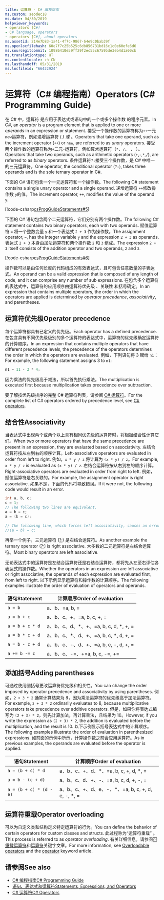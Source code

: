 ```yaml
---
title: 运算符 - C# 编程指南
ms.custom: seodec18
ms.date: 04/30/2019
helpviewer_keywords:
- operators [C#]
- C# language, operators
- operators [C#], about operators
ms.assetid: 214e7b83-1a41-4f7c-9867-64e9c0bab39f
ms.openlocfilehash: 60e7f7c25b525c6db856731bd16c1c0e60efe6d6
ms.sourcegitcommit: 10986410e59ff29f2ec55c6759bde3eb4d1a00cb
ms.translationtype: HT
ms.contentlocale: zh-CN
ms.lasthandoff: 05/31/2019
ms.locfileid: "66422924"
---
```

# <a name="operators-c-programming-guide"></a><span data-ttu-id="3a4dd-102">运算符（C# 编程指南）</span><span class="sxs-lookup"><span data-stu-id="3a4dd-102">Operators (C# Programming Guide)</span></span>

<span data-ttu-id="3a4dd-103">在 C# 中，运算符  是应用于表达式或语句中的一个或多个操作数  的程序元素。</span><span class="sxs-lookup"><span data-stu-id="3a4dd-103">In C#, an *operator* is a program element that is applied to one or more *operands* in an expression or statement.</span></span> <span data-ttu-id="3a4dd-104">接受一个操作数的运算符称为`++`一元 `new`运算符，例如递增运算符 ( *) 或* 。</span><span class="sxs-lookup"><span data-stu-id="3a4dd-104">Operators that take one operand, such as the increment operator (`++`) or `new`, are referred to as *unary* operators.</span></span> <span data-ttu-id="3a4dd-105">接受两个操作数的运算符称为`+`二元`-`运算符，例如算术运算符（`*`、`/`、 *、* ）。</span><span class="sxs-lookup"><span data-stu-id="3a4dd-105">Operators that take two operands, such as arithmetic operators (`+`,`-`,`*`,`/`), are referred to as *binary* operators.</span></span> <span data-ttu-id="3a4dd-106">条件运算符`?:`接受三个操作数，是 C# 中唯一的三元运算符。</span><span class="sxs-lookup"><span data-stu-id="3a4dd-106">One operator, the conditional operator (`?:`), takes three operands and is the sole ternary operator in C#.</span></span>  
  
 <span data-ttu-id="3a4dd-107">下面的 C# 语句包含一个一元运算符和一个操作数。</span><span class="sxs-lookup"><span data-stu-id="3a4dd-107">The following C# statement contains a single unary operator and a single operand.</span></span> <span data-ttu-id="3a4dd-108">递增运算符 `++`修改操作数 `y`的值。</span><span class="sxs-lookup"><span data-stu-id="3a4dd-108">The increment operator, `++`, modifies the value of the operand `y`.</span></span>  
  
 [!code-csharp[csProgGuideStatements#5](~/samples/snippets/csharp/VS_Snippets_VBCSharp/csProgGuideStatements/CS/Statements.cs#5)]  
  
 <span data-ttu-id="3a4dd-109">下面的 C# 语句包含两个二元运算符，它们分别有两个操作数。</span><span class="sxs-lookup"><span data-stu-id="3a4dd-109">The following C# statement contains two binary operators, each with two operands.</span></span> <span data-ttu-id="3a4dd-110">赋值运算符 `=` 将一个整数变量 `y` 和一个表达式 `2 + 3` 作为操作数。</span><span class="sxs-lookup"><span data-stu-id="3a4dd-110">The assignment operator, `=`, has the integer variable `y` and the expression `2 + 3` as operands.</span></span> <span data-ttu-id="3a4dd-111">表达式 `2 + 3` 本身由加法运算符和两个操作数 `2` 和 `3` 组成。</span><span class="sxs-lookup"><span data-stu-id="3a4dd-111">The expression `2 + 3` itself consists of the addition operator and two operands, `2` and `3`.</span></span>  
  
 [!code-csharp[csProgGuideStatements#6](~/samples/snippets/csharp/VS_Snippets_VBCSharp/csProgGuideStatements/CS/Statements.cs#6)]  
  
<span data-ttu-id="3a4dd-112">操作数可以是由任何长度的代码组成的有效表达式，且可包含任意数量的子表达式。</span><span class="sxs-lookup"><span data-stu-id="3a4dd-112">An operand can be a valid expression that is composed of any length of code, and it can comprise any number of sub expressions.</span></span> <span data-ttu-id="3a4dd-113">在包含多个运算符的表达式中，运算符的应用顺序由运算符优先级  、关联性  和括号确定。</span><span class="sxs-lookup"><span data-stu-id="3a4dd-113">In an expression that contains multiple operators, the order in which the operators are applied is determined by *operator precedence*, *associativity*, and parentheses.</span></span>  

## <a name="operator-precedence"></a><span data-ttu-id="3a4dd-114">运算符优先级</span><span class="sxs-lookup"><span data-stu-id="3a4dd-114">Operator precedence</span></span>
  
<span data-ttu-id="3a4dd-115">每个运算符都具有已定义的优先级。</span><span class="sxs-lookup"><span data-stu-id="3a4dd-115">Each operator has a defined precedence.</span></span> <span data-ttu-id="3a4dd-116">在包含具有不同优先级级别的多个运算符的表达式中，运算符的优先级确定运算符的计算顺序。</span><span class="sxs-lookup"><span data-stu-id="3a4dd-116">In an expression that contains multiple operators that have different precedence levels, the precedence of the operators determines the order in which the operators are evaluated.</span></span> <span data-ttu-id="3a4dd-117">例如，下列语句将 3 赋给 `n1`：</span><span class="sxs-lookup"><span data-stu-id="3a4dd-117">For example, the following statement assigns 3 to `n1`:</span></span>

```csharp
n1 = 11 - 2 * 4;
```

<span data-ttu-id="3a4dd-118">因为乘法的优先级高于减法，所以首先执行乘法。</span><span class="sxs-lookup"><span data-stu-id="3a4dd-118">The multiplication is executed first because multiplication takes precedence over subtraction.</span></span>

<span data-ttu-id="3a4dd-119">要了解按优先级排序的完整 C# 运算符列表，请参阅 [C# 运算符](../../language-reference/operators/index.md)。</span><span class="sxs-lookup"><span data-stu-id="3a4dd-119">For the complete list of C# operators ordered by precedence level, see [C# operators](../../language-reference/operators/index.md).</span></span>
  
## <a name="associativity"></a><span data-ttu-id="3a4dd-120">结合性</span><span class="sxs-lookup"><span data-stu-id="3a4dd-120">Associativity</span></span>

 <span data-ttu-id="3a4dd-121">当表达式中出现两个或两个以上具有相同优先级的运算符时，将根据结合性计算它们。</span><span class="sxs-lookup"><span data-stu-id="3a4dd-121">When two or more operators that have the same precedence are present in an expression, they are evaluated based on associativity.</span></span> <span data-ttu-id="3a4dd-122">左结合运算符按从左到右的顺序计算。</span><span class="sxs-lookup"><span data-stu-id="3a4dd-122">Left-associative operators are evaluated in order from left to right.</span></span> <span data-ttu-id="3a4dd-123">例如，`x * y / z` 将计算为 `(x * y) / z`。</span><span class="sxs-lookup"><span data-stu-id="3a4dd-123">For example, `x * y / z` is evaluated as `(x * y) / z`.</span></span> <span data-ttu-id="3a4dd-124">右结合运算符按从右到左的顺序计算。</span><span class="sxs-lookup"><span data-stu-id="3a4dd-124">Right-associative operators are evaluated in order from right to left.</span></span> <span data-ttu-id="3a4dd-125">例如，赋值运算符是右关联的。</span><span class="sxs-lookup"><span data-stu-id="3a4dd-125">For example, the assignment operator is right associative.</span></span> <span data-ttu-id="3a4dd-126">如果不是，下面的代码将导致错误。</span><span class="sxs-lookup"><span data-stu-id="3a4dd-126">If it were not, the following code would result in an error.</span></span>  
  
```csharp  
int a, b, c;  
c = 1;  
// The following two lines are equivalent.  
a = b = c;  
a = (b = c);  
  
// The following line, which forces left associativity, causes an error.  
//(a = b) = c;  
```  
  
 <span data-ttu-id="3a4dd-127">再举一个例子，三元运算符 ([?:](../../../csharp/language-reference/operators/conditional-operator.md)) 是右结合运算符。</span><span class="sxs-lookup"><span data-stu-id="3a4dd-127">As another example the ternary operator ([?:](../../../csharp/language-reference/operators/conditional-operator.md)) is right associative.</span></span> <span data-ttu-id="3a4dd-128">大多数的二元运算符是左结合运算符。</span><span class="sxs-lookup"><span data-stu-id="3a4dd-128">Most binary operators are left associative.</span></span>  
  
 <span data-ttu-id="3a4dd-129">无论表达式中的运算符是左结合运算符还是右结合运算符，都将先从左至右评估各表达式的操作数。</span><span class="sxs-lookup"><span data-stu-id="3a4dd-129">Whether the operators in an expression are left associative or right associative, the operands of each expression are evaluated first, from left to right.</span></span> <span data-ttu-id="3a4dd-130">以下示例显示运算符和操作数的计算顺序。</span><span class="sxs-lookup"><span data-stu-id="3a4dd-130">The following examples illustrate the order of evaluation of operators and operands.</span></span>  
  
|<span data-ttu-id="3a4dd-131">语句</span><span class="sxs-lookup"><span data-stu-id="3a4dd-131">Statement</span></span>|<span data-ttu-id="3a4dd-132">计算顺序</span><span class="sxs-lookup"><span data-stu-id="3a4dd-132">Order of evaluation</span></span>|  
|---------------|-------------------------|  
|`a = b`|<span data-ttu-id="3a4dd-133">a、b、=</span><span class="sxs-lookup"><span data-stu-id="3a4dd-133">a, b, =</span></span>|  
|`a = b + c`|<span data-ttu-id="3a4dd-134">a、b、c、+、=</span><span class="sxs-lookup"><span data-stu-id="3a4dd-134">a, b, c, +, =</span></span>|  
|`a = b + c * d`|<span data-ttu-id="3a4dd-135">a、b、c、d、\*、+、=</span><span class="sxs-lookup"><span data-stu-id="3a4dd-135">a, b, c, d, \*, +, =</span></span>|  
|`a = b * c + d`|<span data-ttu-id="3a4dd-136">a、b、c、\*、d、+、=</span><span class="sxs-lookup"><span data-stu-id="3a4dd-136">a, b, c, \*, d, +, =</span></span>|  
|`a = b - c + d`|<span data-ttu-id="3a4dd-137">a、b、c、-、d、+、=</span><span class="sxs-lookup"><span data-stu-id="3a4dd-137">a, b, c, -, d, +, =</span></span>|  
|`a += b -= c`|<span data-ttu-id="3a4dd-138">a、b、c、-=、+=</span><span class="sxs-lookup"><span data-stu-id="3a4dd-138">a, b, c, -=, +=</span></span>|  
  
## <a name="adding-parentheses"></a><span data-ttu-id="3a4dd-139">添加括号</span><span class="sxs-lookup"><span data-stu-id="3a4dd-139">Adding parentheses</span></span>

 <span data-ttu-id="3a4dd-140">可通过使用圆括号更改运算符优先级和相关性。</span><span class="sxs-lookup"><span data-stu-id="3a4dd-140">You can change the order imposed by operator precedence and associativity by using parentheses.</span></span> <span data-ttu-id="3a4dd-141">例如，`2 + 3 * 2` 通常计算结果为 8，因为乘法运算符的优先级高于加法运算符。</span><span class="sxs-lookup"><span data-stu-id="3a4dd-141">For example, `2 + 3 * 2` ordinarily evaluates to 8, because multiplicative operators take precedence over additive operators.</span></span> <span data-ttu-id="3a4dd-142">但是，如果你将表达式编写为 `(2 + 3) * 2`，则先计算加法，再计算乘法，且结果为 10。</span><span class="sxs-lookup"><span data-stu-id="3a4dd-142">However, if you write the expression as `(2 + 3) * 2`, the addition is evaluated before the multiplication, and the result is 10.</span></span> <span data-ttu-id="3a4dd-143">以下示例显示括号表达式中的计算顺序。</span><span class="sxs-lookup"><span data-stu-id="3a4dd-143">The following examples illustrate the order of evaluation in parenthesized expressions.</span></span> <span data-ttu-id="3a4dd-144">如前面的示例中所示，计算操作数之前会应用运算符。</span><span class="sxs-lookup"><span data-stu-id="3a4dd-144">As in previous examples, the operands are evaluated before the operator is applied.</span></span>  
  
|<span data-ttu-id="3a4dd-145">语句</span><span class="sxs-lookup"><span data-stu-id="3a4dd-145">Statement</span></span>|<span data-ttu-id="3a4dd-146">计算顺序</span><span class="sxs-lookup"><span data-stu-id="3a4dd-146">Order of evaluation</span></span>|  
|---------------|-------------------------|  
|`a = (b + c) * d`|<span data-ttu-id="3a4dd-147">a、b、c、+、d、\*、=</span><span class="sxs-lookup"><span data-stu-id="3a4dd-147">a, b, c, +, d, \*, =</span></span>|  
|`a = b - (c + d)`|<span data-ttu-id="3a4dd-148">a、b、c、d、+、-、=</span><span class="sxs-lookup"><span data-stu-id="3a4dd-148">a, b, c, d, +, -, =</span></span>|  
|`a = (b + c) * (d - e)`|<span data-ttu-id="3a4dd-149">a、b、c、+、d、e、-、\*、=</span><span class="sxs-lookup"><span data-stu-id="3a4dd-149">a, b, c, +, d, e, -, \*, =</span></span>|  
  
## <a name="operator-overloading"></a><span data-ttu-id="3a4dd-150">运算符重载</span><span class="sxs-lookup"><span data-stu-id="3a4dd-150">Operator overloading</span></span>

<span data-ttu-id="3a4dd-151">可以为自定义类和结构定义特定运算符的行为。</span><span class="sxs-lookup"><span data-stu-id="3a4dd-151">You can define the behavior of certain operators for custom classes and structs.</span></span> <span data-ttu-id="3a4dd-152">此过程称为“运算符重载”  。</span><span class="sxs-lookup"><span data-stu-id="3a4dd-152">This process is referred to as *operator overloading*.</span></span> <span data-ttu-id="3a4dd-153">有关详细信息，请参阅[可重载运算符](overloadable-operators.md)和[运算符](../../language-reference/keywords/operator.md)关键字文章。</span><span class="sxs-lookup"><span data-stu-id="3a4dd-153">For more information, see [Overloadable operators](overloadable-operators.md) and the [operator](../../language-reference/keywords/operator.md) keyword article.</span></span>
  
## <a name="see-also"></a><span data-ttu-id="3a4dd-154">请参阅</span><span class="sxs-lookup"><span data-stu-id="3a4dd-154">See also</span></span>

- [<span data-ttu-id="3a4dd-155">C# 编程指南</span><span class="sxs-lookup"><span data-stu-id="3a4dd-155">C# Programming Guide</span></span>](../index.md)
- [<span data-ttu-id="3a4dd-156">语句、表达式和运算符</span><span class="sxs-lookup"><span data-stu-id="3a4dd-156">Statements, Expressions, and Operators</span></span>](index.md)
- [<span data-ttu-id="3a4dd-157">C# 运算符</span><span class="sxs-lookup"><span data-stu-id="3a4dd-157">C# Operators</span></span>](../../language-reference/operators/index.md)
